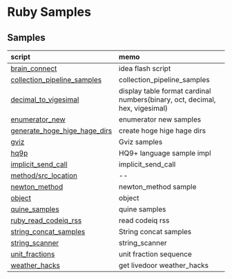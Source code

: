 # Ruby Samples
## Samples

|script|memo|
|:--|:--|
|[brain_connect](brain_connect)|idea flash script|
|[collection_pipeline_samples](collection_pipeline_samples)|collection_pipeline_samples|
|[decimal_to_vigesimal](decimal_to_vigesimal)|display table format cardinal numbers(binary, oct, decimal, hex, vigesimal)|
|[enumerator_new](enumerator_new)|enumerator new samples|
|[generate_hoge_hige_hage_dirs](generate_hoge_hige_hage_dirs)|create hoge hige hage dirs|
|[gviz](gviz)|Gviz samples|
|[hq9p](hq9p)|HQ9+ language sample impl|
|[implicit_send_call](implicit_send_call)|implicit_send_call|
|[method/src_location](method/src_location)|--|
|[newton_method](newton_method)|newton_method sample|
|[object](object)|object|
|[quine_samples](quine_samples)|quine samples|
|[ruby_read_codeiq_rss](ruby_read_codeiq_rss)|read codeiq rss|
|[string_concat_samples](string_concat_samples)|String concat samples|
|[string_scanner](string_scanner)|string_scanner|
|[unit_fractions](unit_fractions)|unit fraction sequence|
|[weather_hacks](weather_hacks)|get livedoor weather_hacks|

